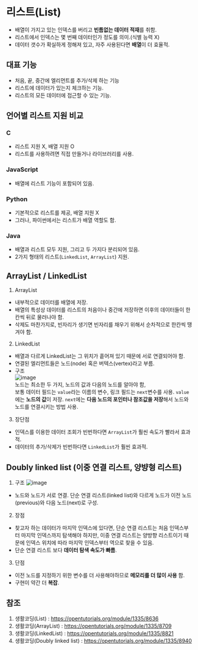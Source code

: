 # 리스트(List)
- 배열이 가지고 있는 인덱스를 버리고 **빈틈없는 데이터 적재**를 취함.
- 리스트에서 인덱스는 몇 번째 데이터인가 정도를 의미.(식별 능력 X)
- 데이터 갯수가 확실하게 정해져 있고, 자주 사용된다면 **배열**이 더 효율적.

## 대표 기능
- 처음, 끝, 중간에 엘리먼트를 추가/삭제 하는 기능
- 리스트에 데이터가 있는지 체크하는 기능.
- 리스트의 모든 데이터에 접근할 수 있는 기능.

## 언어별 리스트 지원 비교

### C
- 리스트 지원 X, 배열 지원 O
- 리스트를 사용하려면 직접 만들거나 라이브러리를 사용.

### JavaScript
- 배열에 리스트 기능이 포함되어 있음.

### Python
- 기본적으로 리스트를 제공, 배열 지원 X
- 그러나, 파이썬에서는 리스트가 배열 역할도 함.

### Java
- 배열과 리스트 모두 지원, 그리고 두 가지다 분리되어 있음.
- 2가지 형태의 리스트(`LinkedList`, `ArrayList`) 지원.

## ArrayList / LinkedList
1. ArrayList
- 내부적으로 데이터를 배열에 저장.
- 배열의 특성상 데이터를 리스트의 처음이나 중간에 저장하면 이후의 데이터들이 한칸씩 뒤로 물러나야 함.
- 삭제도 마찬가지로, 빈자리가 생기면 빈자리를 채우기 위해서 순차적으로 한칸씩 땡겨야 함.

2. LinkedList
- 배열과 다르게 LinkedList는 그 위치가 흩어져 있기 때문에 서로 연결되어야 함.
- 연결된 엘리먼트들은 노드(node) 혹은 버텍스(vertex)라고 부름.
- 구조 <br>
![image](https://user-images.githubusercontent.com/74750848/120060687-239b3880-c094-11eb-8e5e-b88e19bb5826.png) <br>
노드는 최소한 두 가지, 노드의 값과 다음의 노드를 알아야 함, <br>
보통 데이터 필드는 `value`라는 이름의 변수, 링크 필드는 `next`변수를 사용. `value`에는 **노드의 값**이 저장. `next`에는 **다음 노드의 포인터나 참조값을 저장**해서 노드와 노드를 연결시키는 방법 사용. <br>


3. 장단점
- 인덱스를 이용한 데이터 조회가 빈번하다면 `ArrayList`가 훨씬 속도가 빨라서 효과적.
- 데이터의 추가/삭제가 빈번하다면 `LinkedList`가 훨씬 효과적.

## Doubly linked list (이중 연결 리스트, 양뱡형 리스트)
1. 구조
![image](https://user-images.githubusercontent.com/74750848/120098086-e788d600-c16e-11eb-8023-bc2e946ddca2.png) <br>
- 노드와 노드가 서로 연결. 단순 연결 리스트(linked list)와 다르게 노드가 이전 노드(previous)와 다음 노드(next)로 구성.
2. 장점
- 찾고자 하는 데이터가 마지막 인덱스에 있다면, 단순 연결 리스트는 처음 인덱스부터 마지막 인덱스까지 탐색해야 하지만, 이중 연결 리스트는 양방향 리스트이기 때문에 인덱스 위치에 따라 마지막 인덱스부터 역으로 찾을 수 있음.
- 단순 연결 리스트 보다 **데이터 탐색 속도가 빠름**.
3. 단점
- 이전 노드를 지정하기 위한 변수를 더 사용해야하므로 **메모리를 더 많이 사용** 함.
- 구현이 약간 더 **복잡**.


## 참조
1. 생활코딩(List) : https://opentutorials.org/module/1335/8636
2. 생활코딩(ArrayList) : https://opentutorials.org/module/1335/8709
3. 생활코딩(LinkedList) : https://opentutorials.org/module/1335/8821
4. 생활코딩(Doubly linked list) : https://opentutorials.org/module/1335/8940
